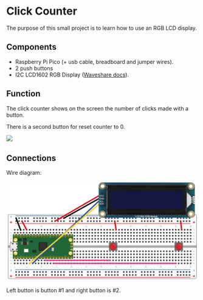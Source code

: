 # Click Counter

The purpose of this small project is to learn how to use an RGB LCD display.

## Components

- Raspberry Pi Pico (+ usb cable, breadboard and jumper wires).
- 2 push buttons
- I2C LCD1602 RGB Display ([Waveshare docs](https://www.waveshare.com/wiki/LCD1602_RGB_Module)).

## Function

The click counter shows on the screen the number of clicks made with a button.

There is a second button for reset counter to 0.

![](./images/click-counter.gif)

## Connections

Wire diagram:

![](./images/protoboard-1.png)

Left button is button #1 and right button is #2.
